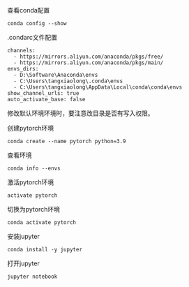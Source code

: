 查看conda配置
```
conda config --show
```
.condarc文件配置
```
channels:
  - https://mirrors.aliyun.com/anaconda/pkgs/free/
  - https://mirrors.aliyun.com/anaconda/pkgs/main/
envs_dirs:
  - D:\Software\Anaconda\envs
  - C:\Users\tangxiaolong\.conda\envs
  - C:\Users\tangxiaolong\AppData\Local\conda\conda\envs
show_channel_urls: true
auto_activate_base: false
```
修改默认环境环境时，要注意改目录是否有写入权限。

创建pytorch环境
```
conda create --name pytorch python=3.9
```

查看环境
```
conda info --envs
```

激活pytorch环境
```
activate pytorch
```

切换为pytorch环境
```
conda activate pytorch
```

安装jupyter
```
conda install -y jupyter
```

打开jupyter
```
jupyter notebook
```